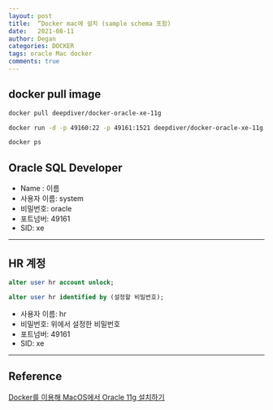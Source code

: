 ```yaml
---
layout: post
title:  “Docker mac에 설치 (sample schema 포함)
date:   2021-08-11
author: Degan
categories: DOCKER
tags: oracle Mac docker
comments: true
---
```



## docker pull image
```bash
docker pull deepdiver/docker-oracle-xe-11g

docker run -d -p 49160:22 -p 49161:1521 deepdiver/docker-oracle-xe-11g

docker ps
```

## Oracle SQL Developer
- Name : 이름
- 사용자 이름: system
- 비밀번호: oracle
- 포트넘버: 49161
- SID: xe

---

## HR 계정 
```sql
alter user hr account unlock;

alter user hr identified by (설정할 비밀번호);
```

- 사용자 이름: hr
- 비밀번호: 위에서 설정한 비밀번호
- 포트넘버: 49161
- SID: xe

---

## Reference
[Docker를 이용해 MacOS에서 Oracle 11g 설치하기]( https://purplecow1997.tistory.com/76)
